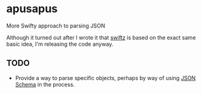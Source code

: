 apusapus
========

More Swifty approach to parsing JSON

Although it turned out after I wrote it that [swiftz](https://github.com/typelift/swiftz/blob/master/swiftz/JSON.swift) is based on the exact same basic idea, I'm releasing the code anyway.

## TODO
- Provide a way to parse specific objects, perhaps by way of using [JSON Schema](http://json-schema.org) in the process.
